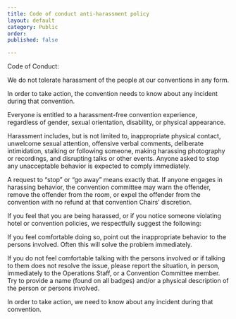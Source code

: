 ```yaml
---
title: Code of conduct anti-harassment policy
layout: default
category: Public
order: 
published: false

---
```

Code of Conduct: 

We do not tolerate harassment of the people at our conventions in any form. 

In order to take action, the convention needs to know about any incident during that convention. 

Everyone is entitled to a harassment-free convention experience, regardless of gender, sexual orientation, disability, or physical appearance. 

Harassment includes, but is not limited to, inappropriate physical contact, unwelcome sexual attention, offensive verbal comments, deliberate intimidation, stalking or following someone, making harassing photography or recordings, and disrupting talks or other events. Anyone asked to stop any unacceptable behavior is expected to comply immediately. 

A request to “stop” or “go away” means exactly that. If anyone engages in harassing behavior, the convention committee may warn the offender, remove the offender from the room, or expel the offender from the convention with no refund at that convention Chairs’ discretion.

 If you feel that you are being harassed, or if you notice someone violating hotel or convention policies, we respectfully suggest the following: 

If you feel comfortable doing so, point out the inappropriate behavior to the persons involved. Often this will solve the problem immediately. 

If you do not feel comfortable talking with the persons involved or if talking to them does not resolve the issue, please report the situation, in person, immediately to the Operations Staff, or a Convention Committee member. Try to provide a name (found on all badges) and/or a physical description of the person or persons involved. 

In order to take action, we need to know about any incident during that convention.
